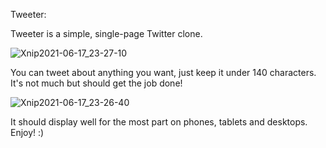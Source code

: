 Tweeter:

Tweeter is a simple, single-page Twitter clone.

![Xnip2021-06-17_23-27-10](https://user-images.githubusercontent.com/52183389/122585907-3d87c580-d019-11eb-9b26-e523b27fc761.jpg)

You can tweet about anything you want, just keep it under 140 characters.  It's not much but should get the job done!  

![Xnip2021-06-17_23-26-40](https://user-images.githubusercontent.com/52183389/122586149-86d81500-d019-11eb-9541-86f1ba29a5c8.jpg)

It should display well for the most part on phones, tablets and desktops.  Enjoy! :)

